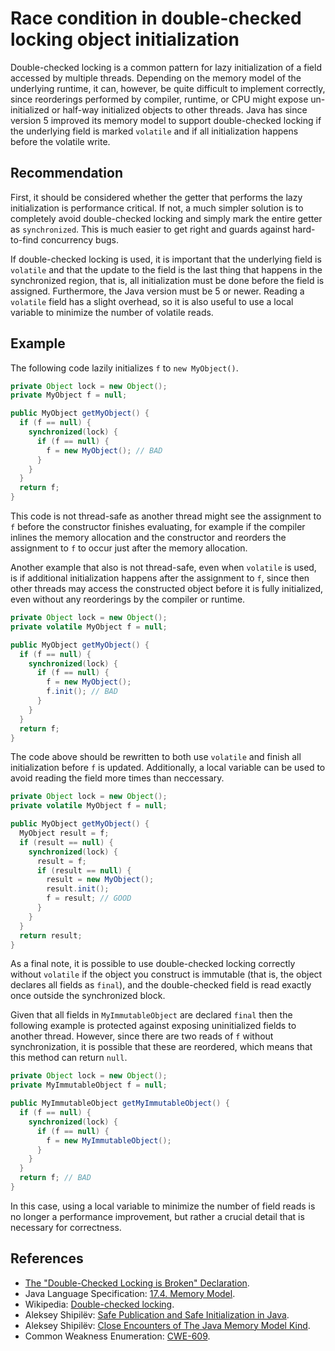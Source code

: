 # Race condition in double-checked locking object initialization
Double-checked locking is a common pattern for lazy initialization of a field accessed by multiple threads. Depending on the memory model of the underlying runtime, it can, however, be quite difficult to implement correctly, since reorderings performed by compiler, runtime, or CPU might expose un-initialized or half-way initialized objects to other threads. Java has since version 5 improved its memory model to support double-checked locking if the underlying field is marked `volatile` and if all initialization happens before the volatile write.


## Recommendation
First, it should be considered whether the getter that performs the lazy initialization is performance critical. If not, a much simpler solution is to completely avoid double-checked locking and simply mark the entire getter as `synchronized`. This is much easier to get right and guards against hard-to-find concurrency bugs.

If double-checked locking is used, it is important that the underlying field is `volatile` and that the update to the field is the last thing that happens in the synchronized region, that is, all initialization must be done before the field is assigned. Furthermore, the Java version must be 5 or newer. Reading a `volatile` field has a slight overhead, so it is also useful to use a local variable to minimize the number of volatile reads.


## Example
The following code lazily initializes `f` to `new MyObject()`.


```java
private Object lock = new Object();
private MyObject f = null;

public MyObject getMyObject() {
  if (f == null) {
    synchronized(lock) {
      if (f == null) {
        f = new MyObject(); // BAD
      }
    }
  }
  return f;
}

```
This code is not thread-safe as another thread might see the assignment to `f` before the constructor finishes evaluating, for example if the compiler inlines the memory allocation and the constructor and reorders the assignment to `f` to occur just after the memory allocation.

Another example that also is not thread-safe, even when `volatile` is used, is if additional initialization happens after the assignment to `f`, since then other threads may access the constructed object before it is fully initialized, even without any reorderings by the compiler or runtime.


```java
private Object lock = new Object();
private volatile MyObject f = null;

public MyObject getMyObject() {
  if (f == null) {
    synchronized(lock) {
      if (f == null) {
        f = new MyObject();
        f.init(); // BAD
      }
    }
  }
  return f;
}

```
The code above should be rewritten to both use `volatile` and finish all initialization before `f` is updated. Additionally, a local variable can be used to avoid reading the field more times than neccessary.


```java
private Object lock = new Object();
private volatile MyObject f = null;

public MyObject getMyObject() {
  MyObject result = f;
  if (result == null) {
    synchronized(lock) {
      result = f;
      if (result == null) {
        result = new MyObject();
        result.init();
        f = result; // GOOD
      }
    }
  }
  return result;
}

```
As a final note, it is possible to use double-checked locking correctly without `volatile` if the object you construct is immutable (that is, the object declares all fields as `final`), and the double-checked field is read exactly once outside the synchronized block.

Given that all fields in `MyImmutableObject` are declared `final` then the following example is protected against exposing uninitialized fields to another thread. However, since there are two reads of `f` without synchronization, it is possible that these are reordered, which means that this method can return `null`.


```java
private Object lock = new Object();
private MyImmutableObject f = null;

public MyImmutableObject getMyImmutableObject() {
  if (f == null) {
    synchronized(lock) {
      if (f == null) {
        f = new MyImmutableObject();
      }
    }
  }
  return f; // BAD
}

```
In this case, using a local variable to minimize the number of field reads is no longer a performance improvement, but rather a crucial detail that is necessary for correctness.


## References
* [The "Double-Checked Locking is Broken" Declaration](https://www.cs.umd.edu/~pugh/java/memoryModel/DoubleCheckedLocking.html).
* Java Language Specification: [17.4. Memory Model](https://docs.oracle.com/javase/specs/jls/se11/html/jls-17.html#jls-17.4).
* Wikipedia: [Double-checked locking](https://en.wikipedia.org/wiki/Double-checked_locking).
* Aleksey Shipilëv: [Safe Publication and Safe Initialization in Java](https://shipilev.net/blog/2014/safe-public-construction/).
* Aleksey Shipilëv: [Close Encounters of The Java Memory Model Kind](https://shipilev.net/blog/2016/close-encounters-of-jmm-kind/).
* Common Weakness Enumeration: [CWE-609](https://cwe.mitre.org/data/definitions/609.html).
